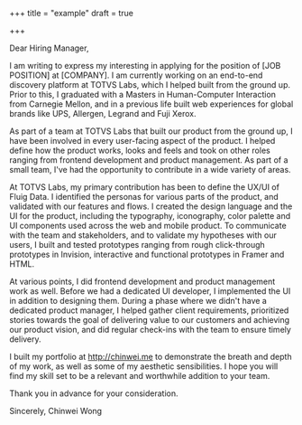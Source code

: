 +++
title = "example"
draft = true

+++

Dear Hiring Manager,

I am writing to express my interesting in applying for the position of [JOB POSITION] at [COMPANY]. I am currently working on an end-to-end discovery platform at TOTVS Labs, which I helped built from the ground up. Prior to this, I graduated with a Masters in Human-Computer Interaction from Carnegie Mellon, and in a previous life built web experiences for global brands like UPS, Allergen, Legrand and Fuji Xerox.

As part of a team at TOTVS Labs that built our product from the ground up, I have been involved in every user-facing aspect of the product. I helped define how the product works, looks and feels and took on other roles ranging from frontend development and product management. As part of a small team, I've had the opportunity to contribute in a wide variety of areas.

At TOTVS Labs, my primary contribution has been to define the UX/UI of Fluig Data. I identified the personas for various parts of the product, and validated with our features and flows. I created the design language and the UI for the product, including the typography, iconography, color palette and UI components used across the web and mobile product. To communicate with the team and stakeholders, and to validate my hypotheses with our users, I built and tested prototypes ranging from rough click-through prototypes in Invision, interactive and functional prototypes in Framer and HTML. 

At various points, I did frontend development and product management work as well. Before we had a dedicated UI developer, I implemented the UI in addition to designing them. During a phase where we didn't have a dedicated product manager, I helped gather client requirements, prioritized stories towards the goal of delivering value to our customers and achieving our product vision, and did regular check-ins with the team to ensure timely delivery.

I built my portfolio at http://chinwei.me to demonstrate the breath and depth of my work, as well as some of my aesthetic sensibilities. I hope you will find my skill set to be a relevant and worthwhile addition to your team.

Thank you in advance for your consideration.

Sincerely,
Chinwei Wong
